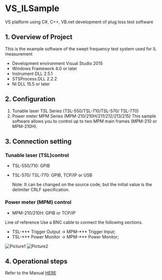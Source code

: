 # VS_ILSample
VS platform using C#, C++, VB.net development of plug loss test software

## 1. Overview of Project
This is the example software of the swept frequency test system used for IL measurement
  + Development environment  Visual Studio 2015
  +	Windows Framework        4.0 or later
  +	Instrument DLL           2.5.1
  +	STSProcess.DLL           2.2.2
  +	NI DLL                   15.5 or later

## 2. Configuration
1.	Tunable laser TSL Series (TSL-550/TSL-710/TSL-570/ TSL-770)
2.	Power meter MPM Series (MPM-210/210H/211/212/213/215)
This sample software allows you to control up to two MPM main frames (MPM-210 or MPM-210H).

## 3. Connection setting
### Tunable laser (TSL)control
  - TSL-550/710: GPIB
  - TSL-570/ TSL-770: GPIB, TCP/IP or USB
    
    Note: It can be changed on the source code, but the initial value is the delimiter CRLF specification.
### Power meter (MPM) control
  - MPM-210/210H: GPIB or TCP/IP
    
 Line of reference
   Use a BNC cable to connect the following sections.
  
  - TSL-*** Trigger Output	->	MPM-*** Trigger Input;
  - TSL-*** Power Monitor	->	MPM-*** Power Monitor;

  ![Picture1](https://github.com/santec-corporation/VS_ILSample/assets/135589579/d8ce59c6-d88f-4a49-8ea1-5505d712eba6)
  ![Picture2](https://github.com/santec-corporation/VS_ILSample/assets/135589579/f305d7d5-cecd-4d23-809a-e233eb9fd980)

## 4. Operational steps

Refer to the Manual [HERE](https://github.com/santec-corporation/VS_ILSample/blob/f1422f147bb91f5c62be3a52bafdb30c376dbc42/Santec.IL.Swept.Test.System.Manual.V1.3_EN_20231009.pdf)

